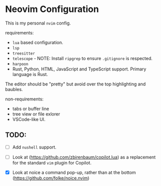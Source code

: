# Neovim Configuration

This is my personal `nvim` config.

requirements:

- `lua` based configuration.
- `lsp` 
- `treesitter`
- `telescope` - NOTE: Install `ripgrep` to ensure `.gitignore` is respected.
- `harpoon`
- Rust, Python, HTML, JavaScript and TypeScript support. Primary language is Rust.

The editor should be "pretty" but avoid over the top highlighting and baubles.

non-requirements:

- tabs or buffer line
- tree view or file exlorer
- VSCode-like UI.

## TODO:

- [ ] Add `nushell` support.
- [ ] Look at (https://github.com/zbirenbaum/copilot.lua) as a replacement for the standard `vim` plugin for Copilot.
- [X] Look at noice a command pop-up, rather than at the bottom (https://github.com/folke/noice.nvim)






